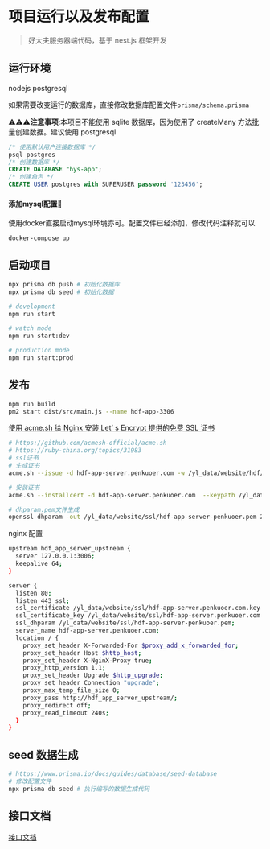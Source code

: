# 项目运行以及发布配置

> 好大夫服务器端代码，基于 nest.js 框架开发

## 运行环境

nodejs
postgresql

如果需要改变运行的数据库，直接修改数据库配置文件`prisma/schema.prisma`

⚠⚠⚠**注意事项**:本项目不能使用 sqlite 数据库，因为使用了 createMany 方法批量创建数据。建议使用 postgresql

```sql
/* 使用默认用户连接数据库 */
psql postgres
/* 创建数据库 */
CREATE DATABASE "hys-app";
/* 创建角色 */
CREATE USER postgres with SUPERUSER password '123456';
```

#### 添加mysql配置🌰

使用docker直接启动mysql环境亦可。配置文件已经添加，修改代码注释就可以

```bash
docker-compose up
```

## 启动项目

```bash
npx prisma db push # 初始化数据库
npx prisma db seed # 初始化数据

# development
npm run start

# watch mode
npm run start:dev

# production mode
npm run start:prod
```

## 发布

```bash
npm run build
pm2 start dist/src/main.js --name hdf-app-3306
```

[使用 acme.sh 给 Nginx 安装 Let’ s Encrypt 提供的免费 SSL 证书](https://ruby-china.org/topics/31983)

```bash
# https://github.com/acmesh-official/acme.sh
# https://ruby-china.org/topics/31983
# ssl证书
# 生成证书
acme.sh --issue -d hdf-app-server.penkuoer.com -w /yl_data/website/hdf/hdf-app-server/public

# 安装证书
acme.sh --installcert -d hdf-app-server.penkuoer.com  --keypath /yl_data/website/ssl/hdf-app-server.penkuoer.com.key  --fullchainpath /yl_data/website/ssl/hdf-app-server.penkuoer.com.key.pem  --reloadcmd "sudo service nginx reload"

# dhparam.pem文件生成
openssl dhparam -out /yl_data/website/ssl/hdf-app-server-penkuoer.pem 2048
```

nginx 配置

```bash
upstream hdf_app_server_upstream {
  server 127.0.0.1:3006;
  keepalive 64;
}

server {
  listen 80;
  listen 443 ssl;
  ssl_certificate /yl_data/website/ssl/hdf-app-server.penkuoer.com.key.pem;
  ssl_certificate_key /yl_data/website/ssl/hdf-app-server.penkuoer.com.key;
  ssl_dhparam /yl_data/website/ssl/hdf-app-server-penkuoer.pem;
  server_name hdf-app-server.penkuoer.com;
  location / {
    proxy_set_header X-Forwarded-For $proxy_add_x_forwarded_for;
    proxy_set_header Host $http_host;
    proxy_set_header X-NginX-Proxy true;
    proxy_http_version 1.1;
    proxy_set_header Upgrade $http_upgrade;
    proxy_set_header Connection "upgrade";
    proxy_max_temp_file_size 0;
    proxy_pass http://hdf_app_server_upstream/;
    proxy_redirect off;
    proxy_read_timeout 240s;
  }
}

```

## seed 数据生成

```bash
# https://www.prisma.io/docs/guides/database/seed-database
# 修改配置文件
npx prisma db seed # 执行编写的数据生成代码
```

## 接口文档

[接口文档](http://localhost:3006/docs)
